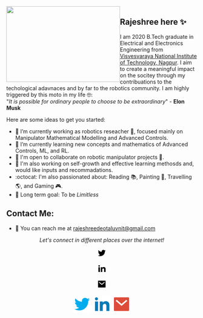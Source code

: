 
<img align="left" width="300" height="200" src="https://tenor.com/view/robot-hello-wave-hi-gif-14404937.gif">

## Rajeshree here ✨ 
I am 2020 B.Tech graduate in Electrical and Electronics Engineering from [Visvesvaraya National Institute of Technology, Nagpur](http://vnit.ac.in/). I aim to create a meaningful impact on the socitey through my contribuations to the techological adavnaces and by far to the robotics community. 
I am highly triggered by this moto in my life :nerd_face::  
"*It is possible for ordinary people to choose to be extraordinary*" - **Elon Musk**

Here are some ideas to get you started:

- 🔭 I’m currently working as robotics reseacher :robot:, focused mainly on Manipulator Mathematical Modelling and Advanced Controls.
- 🌱 I’m currently learning new concepts and mathematics of Advanced Controls, ML, and RL.
- 👯 I'm open to collaborate on robotic manipulator projects :mechanical_arm:.
- :cherry_blossom: I'm also working on self-growth and effective learning methosds and, would like inputs and recommadations. 
- :octocat: I'm also passionated about: Reading :books:, Painting	:art:, Travelling :earth_americas:, and Gaming 	:video_game:.
- :dart: Long term goal: To be *Limitless*

## Contact Me:
- :e-mail: You can reach me at  rajeshreedeotaluvnit@gmail.com
  
  
 <div align="center">
  <p><i>Let's connect in different places over the internet!</i><p>
 
 <a href="https://twitter.com/FIR31415" alt="Twitter"><svg xmlns="http://www.w3.org/2000/svg" viewBox="0 0 24 24" width="24" height="24"><path fill="none" d="M0 0h24v24H0z"/><path d="M22.162 5.656a8.384 8.384 0 0 1-2.402.658A4.196 4.196 0 0 0 21.6 4c-.82.488-1.719.83-2.656 1.015a4.182 4.182 0 0 0-7.126 3.814 11.874 11.874 0 0 1-8.62-4.37 4.168 4.168 0 0 0-.566 2.103c0 1.45.738 2.731 1.86 3.481a4.168 4.168 0 0 1-1.894-.523v.052a4.185 4.185 0 0 0 3.355 4.101 4.21 4.21 0 0 1-1.89.072A4.185 4.185 0 0 0 7.97 16.65a8.394 8.394 0 0 1-6.191 1.732 11.83 11.83 0 0 0 6.41 1.88c7.693 0 11.9-6.373 11.9-11.9 0-.18-.005-.362-.013-.54a8.496 8.496 0 0 0 2.087-2.165z"/></svg></a>
 
 <a href="https://www.linkedin.com/in/rajeshree73/" alt="Linkedin"><svg xmlns="http://www.w3.org/2000/svg" viewBox="0 0 24 24" width="24" height="24"><path fill="none" d="M0 0h24v24H0z"/><path d="M6.94 5a2 2 0 1 1-4-.002 2 2 0 0 1 4 .002zM7 8.48H3V21h4V8.48zm6.32 0H9.34V21h3.94v-6.57c0-3.66 4.77-4 4.77 0V21H22v-7.93c0-6.17-7.06-5.94-8.72-2.91l.04-1.68z"/></svg></a>
 
 <a href="mailto:rajeshreedeotaluvnit@gmail.com" alt="Contact me"><svg xmlns="http://www.w3.org/2000/svg" viewBox="0 0 24 24" width="24" height="24"><path fill="none" d="M0 0h24v24H0z"/><path d="M3 3h18a1 1 0 0 1 1 1v16a1 1 0 0 1-1 1H3a1 1 0 0 1-1-1V4a1 1 0 0 1 1-1zm9.06 8.683L5.648 6.238 4.353 7.762l7.72 6.555 7.581-6.56-1.308-1.513-6.285 5.439z"/></svg></a>
 

  <a href="https://twitter.com/FIR31415" alt="Twitter"><img src="readme/twitter-fill.svg"></a>
  <a href="https://www.linkedin.com/in/rajeshree73/" alt="Linkedin"><img src="readme/linkedin-fill.svg"></a>
  <a href="mailto:rajeshreedeotaluvnit@gmail.com" alt="Contact me"><img src="readme/mail-fill.svg"></a>
 


